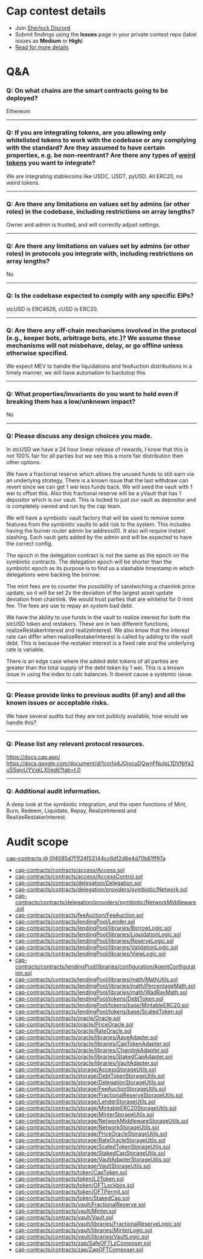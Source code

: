 # Cap contest details

- Join [Sherlock Discord](https://discord.gg/MABEWyASkp)
- Submit findings using the **Issues** page in your private contest repo (label issues as **Medium** or **High**)
- [Read for more details](https://docs.sherlock.xyz/audits/watsons)

# Q&A

### Q: On what chains are the smart contracts going to be deployed?
Ethereum
___

### Q: If you are integrating tokens, are you allowing only whitelisted tokens to work with the codebase or any complying with the standard? Are they assumed to have certain properties, e.g. be non-reentrant? Are there any types of [weird tokens](https://github.com/d-xo/weird-erc20) you want to integrate?
We are integrating stablecoins like USDC, USDT, pyUSD. All ERC20, no weird tokens. 
___

### Q: Are there any limitations on values set by admins (or other roles) in the codebase, including restrictions on array lengths?
Owner and admin is trusted, and will correctly adjust settings. 
___

### Q: Are there any limitations on values set by admins (or other roles) in protocols you integrate with, including restrictions on array lengths?
No
___

### Q: Is the codebase expected to comply with any specific EIPs?
stcUSD is ERC4626, cUSD is ERC20.
___

### Q: Are there any off-chain mechanisms involved in the protocol (e.g., keeper bots, arbitrage bots, etc.)? We assume these mechanisms will not misbehave, delay, or go offline unless otherwise specified.
We expect MEV to handle the liquidations and feeAuction distributions in a timely manner, we will have automation to backstop this
___

### Q: What properties/invariants do you want to hold even if breaking them has a low/unknown impact?
No
___

### Q: Please discuss any design choices you made.
In stcUSD we have a 24 hour linear release of rewards, I know that this is not 100% fair for all parties but we see this a more fair distribution then other options. 

We have a fractional reserve which allows the unused funds to still earn via an underlying strategy. There is a known issue that the last withdraw can revert since we can get 1 wei less funds back. We will seed the vault with 1 wei to offset this. Also this fractional reserve will be a yVault that has 1 depositor which is our vault. This is locked to just our vault as depositor and is completely owned and run by the cap team. 

We will have a symbiotic vault factory that will be used to remove some features from the symbiotic vaults to add risk to the system. This includes having the burner router admin be address(0). It also will require instant slashing. Each vault gets added by the admin and will be expected to have the correct config. 

The epoch in the delegation contract is not the same as the epoch on the symbiotic contracts. The delegation epoch will be shorter than the symbiotic epoch as its purpose is to find us a slashable timestamp in which delegations were backing the borrow. 

The mint fees are to counter the possibility of sandwiching a chainlink price update, so it will be set 2x the deviation of the largest asset update deviation from chainlink. We would trust parties that are whitelist for 0 mint fee. The fees are use to repay an system bad debt. 

We have the ability to use funds in the vault to realize interest for both the stcUSD token and restakers. These are in two different functions, realizeRestakerInterest and realizeInterest. We also know that the interest rate can differ when realizeRestakerInterest is called by adding to the vault debt. This is because the restaker interest is a fixed rate and the underlying rate is variable.

There is an edge case where the added debt tokens of all parties are greater than the total supply of the debt token by 1 wei. This is a known issue in using the index to calc balances. It doesnt cause a systemic issue. 
___

### Q: Please provide links to previous audits (if any) and all the known issues or acceptable risks.
We have several audits but they are not publicly available, how would we handle this? 
___

### Q: Please list any relevant protocol resources.
https://docs.cap.app/
https://docs.google.com/document/d/1cm1q4JOjvcuDQwnFNuIpL1DVfbYa2uSSqiyUYVxkLXI/edit?tab=t.0
___

### Q: Additional audit information.
A deep look at the symbiotic integration, and the open functions of Mint, Burn, Redeem, Liquidate, Repay, RealizeInterest and RealizeRestakerInterest. 


# Audit scope

[cap-contracts @ 0f4085d7f1f24f53144cc6df2d6e4d70b61ff97a](https://github.com/cap-labs-dev/cap-contracts/tree/0f4085d7f1f24f53144cc6df2d6e4d70b61ff97a)
- [cap-contracts/contracts/access/Access.sol](cap-contracts/contracts/access/Access.sol)
- [cap-contracts/contracts/access/AccessControl.sol](cap-contracts/contracts/access/AccessControl.sol)
- [cap-contracts/contracts/delegation/Delegation.sol](cap-contracts/contracts/delegation/Delegation.sol)
- [cap-contracts/contracts/delegation/providers/symbiotic/Network.sol](cap-contracts/contracts/delegation/providers/symbiotic/Network.sol)
- [cap-contracts/contracts/delegation/providers/symbiotic/NetworkMiddleware.sol](cap-contracts/contracts/delegation/providers/symbiotic/NetworkMiddleware.sol)
- [cap-contracts/contracts/feeAuction/FeeAuction.sol](cap-contracts/contracts/feeAuction/FeeAuction.sol)
- [cap-contracts/contracts/lendingPool/Lender.sol](cap-contracts/contracts/lendingPool/Lender.sol)
- [cap-contracts/contracts/lendingPool/libraries/BorrowLogic.sol](cap-contracts/contracts/lendingPool/libraries/BorrowLogic.sol)
- [cap-contracts/contracts/lendingPool/libraries/LiquidationLogic.sol](cap-contracts/contracts/lendingPool/libraries/LiquidationLogic.sol)
- [cap-contracts/contracts/lendingPool/libraries/ReserveLogic.sol](cap-contracts/contracts/lendingPool/libraries/ReserveLogic.sol)
- [cap-contracts/contracts/lendingPool/libraries/ValidationLogic.sol](cap-contracts/contracts/lendingPool/libraries/ValidationLogic.sol)
- [cap-contracts/contracts/lendingPool/libraries/ViewLogic.sol](cap-contracts/contracts/lendingPool/libraries/ViewLogic.sol)
- [cap-contracts/contracts/lendingPool/libraries/configuration/AgentConfiguration.sol](cap-contracts/contracts/lendingPool/libraries/configuration/AgentConfiguration.sol)
- [cap-contracts/contracts/lendingPool/libraries/math/MathUtils.sol](cap-contracts/contracts/lendingPool/libraries/math/MathUtils.sol)
- [cap-contracts/contracts/lendingPool/libraries/math/PercentageMath.sol](cap-contracts/contracts/lendingPool/libraries/math/PercentageMath.sol)
- [cap-contracts/contracts/lendingPool/libraries/math/WadRayMath.sol](cap-contracts/contracts/lendingPool/libraries/math/WadRayMath.sol)
- [cap-contracts/contracts/lendingPool/tokens/DebtToken.sol](cap-contracts/contracts/lendingPool/tokens/DebtToken.sol)
- [cap-contracts/contracts/lendingPool/tokens/base/MintableERC20.sol](cap-contracts/contracts/lendingPool/tokens/base/MintableERC20.sol)
- [cap-contracts/contracts/lendingPool/tokens/base/ScaledToken.sol](cap-contracts/contracts/lendingPool/tokens/base/ScaledToken.sol)
- [cap-contracts/contracts/oracle/Oracle.sol](cap-contracts/contracts/oracle/Oracle.sol)
- [cap-contracts/contracts/oracle/PriceOracle.sol](cap-contracts/contracts/oracle/PriceOracle.sol)
- [cap-contracts/contracts/oracle/RateOracle.sol](cap-contracts/contracts/oracle/RateOracle.sol)
- [cap-contracts/contracts/oracle/libraries/AaveAdapter.sol](cap-contracts/contracts/oracle/libraries/AaveAdapter.sol)
- [cap-contracts/contracts/oracle/libraries/CapTokenAdapter.sol](cap-contracts/contracts/oracle/libraries/CapTokenAdapter.sol)
- [cap-contracts/contracts/oracle/libraries/ChainlinkAdapter.sol](cap-contracts/contracts/oracle/libraries/ChainlinkAdapter.sol)
- [cap-contracts/contracts/oracle/libraries/StakedCapAdapter.sol](cap-contracts/contracts/oracle/libraries/StakedCapAdapter.sol)
- [cap-contracts/contracts/oracle/libraries/VaultAdapter.sol](cap-contracts/contracts/oracle/libraries/VaultAdapter.sol)
- [cap-contracts/contracts/storage/AccessStorageUtils.sol](cap-contracts/contracts/storage/AccessStorageUtils.sol)
- [cap-contracts/contracts/storage/DebtTokenStorageUtils.sol](cap-contracts/contracts/storage/DebtTokenStorageUtils.sol)
- [cap-contracts/contracts/storage/DelegationStorageUtils.sol](cap-contracts/contracts/storage/DelegationStorageUtils.sol)
- [cap-contracts/contracts/storage/FeeAuctionStorageUtils.sol](cap-contracts/contracts/storage/FeeAuctionStorageUtils.sol)
- [cap-contracts/contracts/storage/FractionalReserveStorageUtils.sol](cap-contracts/contracts/storage/FractionalReserveStorageUtils.sol)
- [cap-contracts/contracts/storage/LenderStorageUtils.sol](cap-contracts/contracts/storage/LenderStorageUtils.sol)
- [cap-contracts/contracts/storage/MintableERC20StorageUtils.sol](cap-contracts/contracts/storage/MintableERC20StorageUtils.sol)
- [cap-contracts/contracts/storage/MinterStorageUtils.sol](cap-contracts/contracts/storage/MinterStorageUtils.sol)
- [cap-contracts/contracts/storage/NetworkMiddlewareStorageUtils.sol](cap-contracts/contracts/storage/NetworkMiddlewareStorageUtils.sol)
- [cap-contracts/contracts/storage/NetworkStorageUtils.sol](cap-contracts/contracts/storage/NetworkStorageUtils.sol)
- [cap-contracts/contracts/storage/PriceOracleStorageUtils.sol](cap-contracts/contracts/storage/PriceOracleStorageUtils.sol)
- [cap-contracts/contracts/storage/RateOracleStorageUtils.sol](cap-contracts/contracts/storage/RateOracleStorageUtils.sol)
- [cap-contracts/contracts/storage/ScaledTokenStorageUtils.sol](cap-contracts/contracts/storage/ScaledTokenStorageUtils.sol)
- [cap-contracts/contracts/storage/StakedCapStorageUtils.sol](cap-contracts/contracts/storage/StakedCapStorageUtils.sol)
- [cap-contracts/contracts/storage/VaultAdapterStorageUtils.sol](cap-contracts/contracts/storage/VaultAdapterStorageUtils.sol)
- [cap-contracts/contracts/storage/VaultStorageUtils.sol](cap-contracts/contracts/storage/VaultStorageUtils.sol)
- [cap-contracts/contracts/token/CapToken.sol](cap-contracts/contracts/token/CapToken.sol)
- [cap-contracts/contracts/token/L2Token.sol](cap-contracts/contracts/token/L2Token.sol)
- [cap-contracts/contracts/token/OFTLockbox.sol](cap-contracts/contracts/token/OFTLockbox.sol)
- [cap-contracts/contracts/token/OFTPermit.sol](cap-contracts/contracts/token/OFTPermit.sol)
- [cap-contracts/contracts/token/StakedCap.sol](cap-contracts/contracts/token/StakedCap.sol)
- [cap-contracts/contracts/vault/FractionalReserve.sol](cap-contracts/contracts/vault/FractionalReserve.sol)
- [cap-contracts/contracts/vault/Minter.sol](cap-contracts/contracts/vault/Minter.sol)
- [cap-contracts/contracts/vault/Vault.sol](cap-contracts/contracts/vault/Vault.sol)
- [cap-contracts/contracts/vault/libraries/FractionalReserveLogic.sol](cap-contracts/contracts/vault/libraries/FractionalReserveLogic.sol)
- [cap-contracts/contracts/vault/libraries/MinterLogic.sol](cap-contracts/contracts/vault/libraries/MinterLogic.sol)
- [cap-contracts/contracts/vault/libraries/VaultLogic.sol](cap-contracts/contracts/vault/libraries/VaultLogic.sol)
- [cap-contracts/contracts/zap/SafeOFTLzComposer.sol](cap-contracts/contracts/zap/SafeOFTLzComposer.sol)
- [cap-contracts/contracts/zap/ZapOFTComposer.sol](cap-contracts/contracts/zap/ZapOFTComposer.sol)


